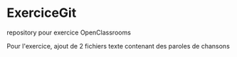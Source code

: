 # ExerciceGit
repository pour exercice OpenClassrooms

Pour l'exercice, ajout de 2 fichiers texte contenant des paroles de chansons
